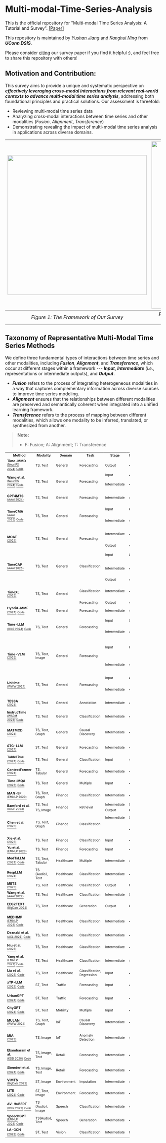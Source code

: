 # Multi-modal-Time-Series-Analysis
This is the official repository for "Multi-modal Time Series Analysis: A Tutorial and Survey". [[Paper]](https://arxiv.org/abs/2503.13709)

This repository is maintained by [*Yushan Jiang*](https://sites.google.com/view/jayjiang/home) and [*Kanghui Ning*](https://kanghui-learning.github.io/) from ***UConn DSIS***.

Please consider [citing](#citation) our survey paper if you find it helpful :), and feel free to share this repository with others! 



## Motivation and Contribution:
This survey aims to provide a unique and systematic perspective on ***effectively leveraging cross-modal interactions from relevant real-world contexts to advance multi-modal time series analysis***, addressing both foundational principles and practical solutions. Our assessment is threefold: 

- Reviewing multi-modal time series data
- Analyzing cross-modal interactions between time series and other modalities (*Fusion*, *Alignment*, *Transference*) 
- Demonstrating revealing the impact of multi-modal time series analysis in applications across diverse domains.

|[<img src="Survey-Introduction.png" width="450"/>](image.png) |[<img src="Survey-Example.png" width="540"/>](image1.png)|
|:--:|:--:| 
| *Figure 1: The Framework of Our Survey* | *Figure 2: Categorization of cross-modal interaction methods and representative examples* |

## Taxonomy of Representative Multi-Modal Time Series Methods

We define three fundamental types of interactions between time series and other modalities, including ***Fusion***, ***Alignment***, and ***Transference***, which occur at different stages within a framework --- ***Input***, ***Intermediate*** (*i.e.*, representations or intermediate outputs), and ***Output***.
- ***Fusion*** refers to the process of integrating heterogeneous modalities in a way that captures complementary information across diverse sources to improve time series modeling.
- ***Alignment*** ensures that the relationships between different modalities are preserved and semantically coherent when integrated into a unified learning framework.
- ***Transference*** refers to the process of mapping between different modalities, which allows one modality to be inferred, translated, or synthesized from another. 

> **Note:**
> - F: Fusion; A: Alignment; T: Transference

<div style="transform: scale(0.8); transform-origin: top left;">

<table>
<tr>
<th><sub>Method</sub></th>
<th><sub>Modality</sub></th>
<th><sub>Domain</sub></th>
<th><sub>Task</sub></th>
<th><sub>Stage</sub></th>
<th><sub>F</sub></th>
<th><sub>A</sub></th>
<th><sub>T</sub></th>
<th><sub>Method</sub></th>
<th><sub>Large Model</sub></th>
</tr>
<tr>
<td><strong><sub>Time-MMD</sub></strong> </br><a href="https://arxiv.org/abs/2406.08627"><sup><sub>(NeurIPS 2024)</sub></sup></a>&nbsp<a href="https://github.com/AdityaLab/Time-MMD"><sup><sub>Code</sub></sup></a></td>
<td><sub>TS, Text</sub></td>
<td><sub>General</sub></td>
<td><sub>Forecasting</sub></td>
<td><sub>Output</sub></td>
<td><sub>✔</sub></td>
<td><sub>✘</sub></td>
<td><sub>✘</sub></td>
<td><sub>Addition</sub></td>
<td><sub>Multiple</sub></td>
</tr>
<tr>
<td rowspan="2"><strong><sub>Wang et al.</sub></strong> </br><a href="https://neurips.cc/virtual/2024/poster/93316"><sup><sub>(NeurIPS 2024)</sub></sup></a>&nbsp<a href="https://github.com/ameliawong1996/From_News_to_Forecast"><sup><sub>Code</sub></sup></a></td>
<td rowspan="2"><sub>TS, Text</sub></td>
<td rowspan="2"><sub>General</sub></td>
<td rowspan="2"><sub>Forecasting</sub></td>
<td><sub>Input</sub></td>
<td><sub>✔</sub></td>
<td><sub>✘</sub></td>
<td><sub>✘</sub></td>
<td><sub>Prompt</sub></td>
<td rowspan="2"><sub>LLaMa2, GPT-4 Turbo</sub></td>
</tr>
<tr>
<td><sub>Intermediate</sub></td>
<td><sub>✔</sub></td>
<td><sub>✔</sub></td>
<td><sub>✘</sub></td>
<td><sub>Prompt; LLM reasoning</sub></td>
</tr>
<tr>
<td><strong><sub>GPT4MTS</sub></strong> </br><a href="https://ojs.aaai.org/index.php/AAAI/article/view/30383"><sup><sub>(AAAI 2024)</sub></sup></a></td>
<td><sub>TS, Text</sub></td>
<td><sub>General</sub></td>
<td><sub>Forecasting</sub></td>
<td><sub>Intermediate</sub></td>
<td><sub>✔</sub></td>
<td><sub>✔</sub></td>
<td><sub>✘</sub></td>
<td><sub>Addition; Self-attention</sub></td>
<td><sub>GPT-2</sub></td>
</tr>
<tr>
<td rowspan="2"><strong><sub>TimeCMA</sub></strong> </br><a href="https://arxiv.org/abs/2406.01638"><sup><sub>(AAAI 2025)</sub></sup></a>&nbsp<a href="https://github.com/ChenxiLiu-HNU/TimeCMA"><sup><sub>Code</sub></sup></a></td>
<td rowspan="2"><sub>TS, Text</sub></td>
<td rowspan="2"><sub>General</sub></td>
<td rowspan="2"><sub>Forecasting</sub></td>
<td><sub>Input</sub></td>
<td><sub>✘</sub></td>
<td><sub>✘</sub></td>
<td><sub>✔</sub></td>
<td><sub>Meta-description</sub></td>
<td rowspan="2"><sub>GPT-2</sub></td>
</tr>
<tr>
<td><sub>Intermediate</sub></td>
<td><sub>✔</sub></td>
<td><sub>✔</sub></td>
<td><sub>✘</sub></td>
<td><sub>Addition; Cross-attention</sub></td>
</tr>
<tr>
<td rowspan="2"><strong><sub>MOAT</sub></strong> </br><a href="https://openreview.net/forum?id=uRXxnoqDHH"><sup><sub>(2024)</sub></sup></a></td>
<td rowspan="2"><sub>TS, Text</sub></td>
<td rowspan="2"><sub>General</sub></td>
<td rowspan="2"><sub>Forecasting</sub></td>
<td><sub>Intermediate</sub></td>
<td><sub>✔</sub></td>
<td><sub>✔</sub></td>
<td><sub>✘</sub></td>
<td><sub>Concat.; Self-attention</sub></td>
<td rowspan="2"><sub>S-Bert</sub></td>
</tr>
<tr>
<td><sub>Output</sub></td>
<td><sub>✔</sub></td>
<td><sub>✘</sub></td>
<td><sub>✘</sub></td>
<td><sub>Offline synthesis</sub></td>
</tr>
<tr>
<td rowspan="3"><strong><sub>TimeCAP</sub></strong> </br><a href="https://arxiv.org/abs/2502.11418"><sup><sub>(AAAI 2025)</sub></sup></a></td>
<td rowspan="3"><sub>TS, Text</sub></td>
<td rowspan="3"><sub>General</sub></td>
<td rowspan="3"><sub>Classification</sub></td>
<td><sub>Input</sub></td>
<td><sub>✘</sub></td>
<td><sub>✘</sub></td>
<td><sub>✔</sub></td>
<td><sub>LLM Generation</sub></td>
<td rowspan="3"><sub>Bert, GPT-4</sub></td>
</tr>
<tr>
<td><sub>Intermediate</sub></td>
<td><sub>✔</sub></td>
<td><sub>✔</sub></td>
<td><sub>✘</sub></td>
<td><sub>Concat.; Self-attention, Retrieval</sub></td>
</tr>
<tr>
<td><sub>Output</sub></td>
<td><sub>✔</sub></td>
<td><sub>✘</sub></td>
<td><sub>✘</sub></td>
<td><sub>Addition</sub></td>
</tr>
<tr>
<td rowspan="2"><strong><sub>TimeXL</sub></strong> </br><a href="https://arxiv.org/abs/2503.01013"><sup><sub>(2025)</sub></sup></a></td>
<td rowspan="2"><sub>TS, Text</sub></td>
<td rowspan="2"><sub>General</sub></td>
<td><sub>Classification</sub></td>
<td><sub>Intermediate</sub></td>
<td><sub>✔</sub></td>
<td><sub>✔</sub></td>
<td><sub>✘</sub></td>
<td><sub>Concat., Prompt; LLM Reasoning</sub></td>
<td rowspan="2"><sub>Bert, S-Bert, GPT-4o</sub></td>
</tr>
<tr>
<td><sub>Forecasting</sub></td>
<td><sub>Output</sub></td>
<td><sub>✔</sub></td>
<td><sub>✘</sub></td>
<td><sub>✘</sub></td>
<td><sub>Addition</sub></td>
</tr>
<tr>
<td><strong><sub>Hybrid-MMF</sub></strong> </br><a href="https://arxiv.org/abs/2411.06735"><sup><sub>(2024)</sub></sup></a>&nbsp<a href="https://github.com/Rose-STL-Lab/Multimodal_Forecasting"><sup><sub>Code</sub></sup></a></td>
<td><sub>TS, Text</sub></td>
<td><sub>General</sub></td>
<td><sub>Forecasting</sub></td>
<td><sub>Intermediate</sub></td>
<td><sub>✔</sub></td>
<td><sub>✘</sub></td>
<td><sub>✘</sub></td>
<td><sub>Concat.</sub></td>
<td><sub>GPT-4o</sub></td>
</tr>
<tr>
<td rowspan="2"><strong><sub>Time-LLM</sub></strong> </br><a href="https://openreview.net/forum?id=Unb5CVPtae"><sup><sub>(ICLR 2024)</sub></sup></a>&nbsp<a href="https://github.com/kimmeen/time-llm"><sup><sub>Code</sub></sup></a></td>
<td rowspan="2"><sub>TS, Text</sub></td>
<td rowspan="2"><sub>General</sub></td>
<td rowspan="2"><sub>Forecasting</sub></td>
<td><sub>Input</sub></td>
<td><sub>✘</sub></td>
<td><sub>✘</sub></td>
<td><sub>✔</sub></td>
<td><sub>Meta-description</sub></td>
<td rowspan="2"><sub>LLaMA, GPT-2</sub></td>
</tr>
<tr>
<td><sub>Intermediate</sub></td>
<td><sub>✔</sub></td>
<td><sub>✔</sub></td>
<td><sub>✘</sub></td>
<td><sub>Concat.; Self-attention</sub></td>
</tr>
<tr>
<td rowspan="2"><strong><sub>Time-VLM</sub></strong> </br><a href="https://arxiv.org/abs/2502.04395"><sup><sub>(2025)</sub></sup></a></td>
<td rowspan="2"><sub>TS, Text, Image</sub></td>
<td rowspan="2"><sub>General</sub></td>
<td rowspan="2"><sub>Forecasting</sub></td>
<td><sub>Input</sub></td>
<td><sub>✘</sub></td>
<td><sub>✘</sub></td>
<td><sub>✔</sub></td>
<td><sub>Feat. Imaging, Meta-description</sub></td>
<td rowspan="2"><sub>ViLT, CLIP, BLIP-2</sub></td>
</tr>
<tr>
<td><sub>Intermediate</sub></td>
<td><sub>✔</sub></td>
<td><sub>✔</sub></td>
<td><sub>✘</sub></td>
<td><sub>Addition; Gating, Cross-attention</sub></td>
</tr>
<tr>
<td rowspan="2"><strong><sub>Unitime</sub></strong> </br><a href="https://dl.acm.org/doi/10.1145/3589334.3645434"><sup><sub>(WWW 2024)</sub></sup></a></td>
<td rowspan="2"><sub>TS, Text</sub></td>
<td rowspan="2"><sub>General</sub></td>
<td rowspan="2"><sub>Forecasting</sub></td>
<td><sub>Input</sub></td>
<td><sub>✘</sub></td>
<td><sub>✘</sub></td>
<td><sub>✔</sub></td>
<td><sub>Meta-description</sub></td>
<td rowspan="2"><sub>GPT-2</sub></td>
</tr>
<tr>
<td><sub>Intermediate</sub></td>
<td><sub>✔</sub></td>
<td><sub>✔</sub></td>
<td><sub>✘</sub></td>
<td><sub>Concat.; Self-attention</sub></td>
</tr>
<tr>
<td><strong><sub>TESSA</sub></strong> </br><a href="https://arxiv.org/abs/2410.17462"><sup><sub>(2024)</sub></sup></a></td>
<td><sub>TS, Text</sub></td>
<td><sub>General</sub></td>
<td><sub>Annotation</sub></td>
<td><sub>Intermediate</sub></td>
<td><sub>✔</sub></td>
<td><sub>✔</sub></td>
<td><sub>✔</sub></td>
<td><sub>Prompt; RL; LLM Generation</sub></td>
<td><sub>GPT-4o</sub></td>
</tr>
<tr>
<td><strong><sub>InstrucTime</sub></strong> </br><a href="https://dl.acm.org/doi/10.1145/3701551.3703499"><sup><sub>(WSDM 2025)</sub></sup></a>&nbsp<a href="https://github.com/Mingyue-Cheng/InstructTime"><sup><sub>Code</sub></sup></a></td>
<td><sub>TS, Text</sub></td>
<td><sub>General</sub></td>
<td><sub>Classification</sub></td>
<td><sub>Intermediate</sub></td>
<td><sub>✔</sub></td>
<td><sub>✔</sub></td>
<td><sub>✘</sub></td>
<td><sub>Concat.; Self-attention</sub></td>
<td><sub>GPT-2</sub></td>
</tr>
<tr>
<td><strong><sub>MATMCD</sub></strong> </br><a href="http://arxiv.org/abs/2412.13667"><sup><sub>(2024)</sub></sup></a></td>
<td><sub>TS, Text, Graph</sub></td>
<td><sub>General</sub></td>
<td><sub>Causal Discovery</sub></td>
<td><sub>Intermediate</sub></td>
<td><sub>✔</sub></td>
<td><sub>✔</sub></td>
<td><sub>✔</sub></td>
<td><sub>Prompt; LLM Reasoning; Supervision</sub></td>
<td><sub>Multiple</sub></td>
</tr>
<tr>
<td><strong><sub>STG-LLM</sub></strong> </br><a href="https://arxiv.org/abs/2401.14192"><sup><sub>(2024)</sub></sup></a></td>
<td><sub>ST, Text</sub></td>
<td><sub>General</sub></td>
<td><sub>Forecasting</sub></td>
<td><sub>Intermediate</sub></td>
<td><sub>✔</sub></td>
<td><sub>✔</sub></td>
<td><sub>✘</sub></td>
<td><sub>Concat.; Self-attention</sub></td>
<td><sub>GPT-2</sub></td>
</tr>
<tr>
<td><strong><sub>TableTime</sub></strong> </br><a href="https://arxiv.org/abs/2411.15737"><sup><sub>(2024)</sub></sup></a>&nbsp<a href="https://anonymous.4open.science/r/TableTime-5E4D/README.md"><sup><sub>Code</sub></sup></a></td>
<td><sub>TS, Text</sub></td>
<td><sub>General</sub></td>
<td><sub>Classification</sub></td>
<td><sub>Input</sub></td>
<td><sub>✔</sub></td>
<td><sub>✘</sub></td>
<td><sub>✔</sub></td>
<td><sub>Prompt; Reformulate</sub></td>
<td><sub>Multiple</sub></td>
</tr>
<tr>
<td><strong><sub>ContextFormer</sub></strong> </br><a href="https://arxiv.org/abs/2410.12672"><sup><sub>(2024)</sub></sup></a></td>
<td><sub>TS, Tabular</sub></td>
<td><sub>General</sub></td>
<td><sub>Forecasting</sub></td>
<td><sub>Intermediate</sub></td>
<td><sub>✔</sub></td>
<td><sub>✔</sub></td>
<td><sub>✘</sub></td>
<td><sub>Addition; Cross-attention</sub></td>
<td><sub>No</sub></td>
</tr>
<tr>
<td><strong><sub>Time-MQA</sub></strong> </br><a href="https://www.arxiv.org/abs/2503.01875"><sup><sub>(2025)</sub></sup></a>&nbsp<a href="https://huggingface.co/Time-QA"><sup><sub>Code</sub></sup></a></td>
<td><sub>TS, Text</sub></td>
<td><sub>General</sub></td>
<td><sub>Multiple</sub></td>
<td><sub>Input</sub></td>
<td><sub>✔</sub></td>
<td><sub>✘</sub></td>
<td><sub>✘</sub></td>
<td><sub>Prompt</sub></td>
<td><sub>Multiple</sub></td>
</tr>
<tr>
<td><strong><sub>MAN-SF</sub></strong> </br><a href="https://aclanthology.org/2020.emnlp-main.676/"><sup><sub>(EMNLP 2020)</sub></sup></a></td>
<td><sub>TS, Text, Graph</sub></td>
<td><sub>Finance</sub></td>
<td><sub>Classification</sub></td>
<td><sub>Intermediate</sub></td>
<td><sub>✔</sub></td>
<td><sub>✔</sub></td>
<td><sub>✘</sub></td>
<td><sub>Bilinear; Graph Convolution</sub></td>
<td><sub>USE</sub></td>
</tr>
<tr>
<td rowspan="2"><strong><sub>Bamford et al.</sub></strong> </br><a href="https://dl.acm.org/doi/10.1145/3604237.3626901"><sup><sub>(ICAIF 2023)</sub></sup></a></td>
<td><sub>TS, Text</sub></td>
<td rowspan="2"><sub>Finance</sub></td>
<td rowspan="2"><sub>Retrieval</sub></td>
<td><sub>Intermediate</sub></td>
<td><sub>✘</sub></td>
<td><sub>✔</sub></td>
<td><sub>✘</sub></td>
<td rowspan="2"><sub>Supervision</sub></td>
<td rowspan="2"><sub>S-bert</sub></td>
</tr>
<tr>
<td><sub>TS, Image</sub></td>
<td><sub>Output</sub></td>
<td><sub>✘</sub></td>
<td><sub>✘</sub></td>
<td><sub>✔</sub></td>
<td></td>
</tr>
<tr>
<td rowspan="2"><strong><sub>Chen et al.</sub></strong> </br><a href="https://papers.ssrn.com/sol3/papers.cfm?abstract_id=4464002"><sup><sub>(2023)</sub></sup></a></td>
<td rowspan="2"><sub>TS, Text, Graph</sub></td>
<td rowspan="2"><sub>Finance</sub></td>
<td rowspan="2"><sub>Classification</sub></td>
<td><sub>Intermediate</sub></td>
<td><sub>✘</sub></td>
<td><sub>✘</sub></td>
<td><sub>✔</sub></td>
<td><sub>LLM Generation</sub></td>
<td rowspan="2"><sub>ChatGPT</sub></td>
</tr>
<tr>
<td></td>
<td><sub>✔</sub></td>
<td><sub>✔</sub></td>
<td><sub>✘</sub></td>
<td><sub>Concat.; Graph Convolution</sub></td>
</tr>
<tr>
<td><strong><sub>Xie et al.</sub></strong> </br><a href="https://arxiv.org/abs/2304.05351"><sup><sub>(2023)</sub></sup></a></td>
<td><sub>TS, Text</sub></td>
<td><sub>Finance</sub></td>
<td><sub>Classification</sub></td>
<td><sub>Input</sub></td>
<td><sub>✔</sub></td>
<td><sub>✘</sub></td>
<td><sub>✘</sub></td>
<td><sub>Prompt</sub></td>
<td><sub>ChatGPT</sub></td>
</tr>
<tr>
<td><strong><sub>Yu et al.</sub></strong> </br><a href="https://aclanthology.org/2023.emnlp-industry.69/"><sup><sub>(EMNLP 2023)</sub></sup></a></td>
<td><sub>TS, Text</sub></td>
<td><sub>Finance</sub></td>
<td><sub>Forecasting</sub></td>
<td><sub>Input</sub></td>
<td><sub>✔</sub></td>
<td><sub>✘</sub></td>
<td><sub>✘</sub></td>
<td><sub>Prompt</sub></td>
<td><sub>GPT-4, Open LLaMA</sub></td>
</tr>
<tr>
<td><strong><sub>MedTsLLM</sub></strong> </br><a href="https://arxiv.org/abs/2408.07773"><sup><sub>(2024)</sub></sup></a>&nbsp<a href="https://github.com/flixpar/med-ts-llm"><sup><sub>Code</sub></sup></a></td>
<td><sub>TS, Text, Tabular</sub></td>
<td><sub>Healthcare</sub></td>
<td><sub>Multiple</sub></td>
<td><sub>Intermediate</sub></td>
<td><sub>✔</sub></td>
<td><sub>✔</sub></td>
<td><sub>✘</sub></td>
<td><sub>Concat.; Self-attention</sub></td>
<td><sub>Llama2</sub></td>
</tr>
<tr>
<td><strong><sub>RespLLM</sub></strong> </br><a href="https://arxiv.org/abs/2410.05361"><sup><sub>(2024)</sub></sup></a></td>
<td><sub>TS (Audio), Text</sub></td>
<td><sub>Healthcare</sub></td>
<td><sub>Classification</sub></td>
<td><sub>Intermediate</sub></td>
<td><sub>✔</sub></td>
<td><sub></sub></td>
<td><sub>✘</sub></td>
<td><sub>Addition, Self-attention</sub></td>
<td><sub>OpenBioLLM-8B</sub></td>
</tr>
<tr>
<td><strong><sub>METS</sub></strong> </br><a href="https://arxiv.org/abs/2303.12311"><sup><sub>(2023)</sub></sup></a></td>
<td><sub>TS, Text</sub></td>
<td><sub>Healthcare</sub></td>
<td><sub>Classification</sub></td>
<td><sub>Output</sub></td>
<td><sub>✘</sub></td>
<td><sub>✔</sub></td>
<td><sub>✘</sub></td>
<td><sub>Contrastive</sub></td>
<td><sub>ClinicalBert</sub></td>
</tr>
<tr>
<td><strong><sub>Wang et al.</sub></strong> </br><a href="https://cdn.aaai.org/ojs/20472/20472-13-24485-1-2-20220628.pdf"><sup><sub>(AAAI 2022)</sub></sup></a></td>
<td><sub>TS, Text</sub></td>
<td><sub>Healthcare</sub></td>
<td><sub>Classification</sub></td>
<td><sub>Intermediate</sub></td>
<td><sub>✘</sub></td>
<td><sub>✘</sub></td>
<td><sub>✔</sub></td>
<td><sub>Supervision</sub></td>
<td><sub>Bart, Bert, RoBerta</sub></td>
</tr>
<tr>
<td><strong><sub>EEG2TEXT</sub></strong> </br><a href="https://www.computer.org/csdl/proceedings-article/bigdata/2024/10825980/23yl5pp1fri"><sup><sub>(BigData 2024)</sub></sup></a></td>
<td><sub>TS, Text</sub></td>
<td><sub>Healthcare</sub></td>
<td><sub>Generation</sub></td>
<td><sub>Output</sub></td>
<td><sub>✘</sub></td>
<td><sub>✘</sub></td>
<td><sub>✔</sub></td>
<td><sub>Self-supervision, Supervision</sub></td>
<td><sub>Bart</sub></td>
</tr>
<tr>
<td><strong><sub>MEDHMP</sub></strong> </br><a href="https://aclanthology.org/2023.emnlp-main.171/"><sup><sub>(EMNLP 2023)</sub></sup></a>&nbsp<a href="https://github.com/XiaochenWang-PSU/MedHMP"><sup><sub>Code</sub></sup></a></td>
<td><sub>TS, Text</sub></td>
<td><sub>Healthcare</sub></td>
<td><sub>Classification</sub></td>
<td><sub>Intermediate</sub></td>
<td><sub>✔</sub></td>
<td><sub>✔</sub></td>
<td><sub>✘</sub></td>
<td><sub>Concat.; Self-attention, Contrastive</sub></td>
<td><sub>ClinicalT5</sub></td>
</tr>
<tr>
<td><strong><sub>Deznabi et al.</sub></strong> </br><a href="https://aclanthology.org/2021.findings-acl.352/"><sup><sub>(ACL 2021)</sub></sup></a>&nbsp<a href="https://github.com/Information-Fusion-Lab-Umass/ClinicalNotes_TimeSeries"><sup><sub>Code</sub></sup></a></td>
<td><sub>TS, Text</sub></td>
<td><sub>Healthcare</sub></td>
<td><sub>Classification</sub></td>
<td><sub>Intermediate</sub></td>
<td><sub>✔</sub></td>
<td><sub>✘</sub></td>
<td><sub>✘</sub></td>
<td><sub>Concat.</sub></td>
<td><sub>Bio+Clinical Bert</sub></td>
</tr>
<tr>
<td><strong><sub>Niu et al.</sub></strong> </br><a href="https://www.frontiersin.org/journals/molecular-biosciences/articles/10.3389/fmolb.2023.1136071/full"><sup><sub>(2023)</sub></sup></a></td>
<td><sub>TS, Text</sub></td>
<td><sub>Healthcare</sub></td>
<td><sub>Classification</sub></td>
<td><sub>Intermediate</sub></td>
<td><sub>✔</sub></td>
<td><sub>✔</sub></td>
<td><sub>✘</sub></td>
<td><sub>Concat.; Cross-attention</sub></td>
<td><sub>BioBERT</sub></td>
</tr>
<tr>
<td><strong><sub>Yang et al.</sub></strong> </br><a href="https://aclanthology.org/2021.emnlp-main.329/"><sup><sub>(EMNLP 2021)</sub></sup></a>&nbsp<a href="https://github.com/emnlp-mimic/mimic"><sup><sub>Code</sub></sup></a></td>
<td><sub>TS, Text</sub></td>
<td><sub>Healthcare</sub></td>
<td><sub>Classification</sub></td>
<td><sub>Intermediate</sub></td>
<td><sub>✔</sub></td>
<td><sub>✔</sub></td>
<td><sub>✘</sub></td>
<td><sub>Concat., Addition; Gating</sub></td>
<td><sub>ClinicalBERT</sub></td>
</tr>
<tr>
<td><strong><sub>Liu et al.</sub></strong> </br><a href="https://arxiv.org/abs/2305.15525"><sup><sub>(2023)</sub></sup></a>&nbsp<a href="https://github.com/marianux/ecg-kit"><sup><sub>Code</sub></sup></a></td>
<td><sub>TS, Text</sub></td>
<td><sub>Healthcare</sub></td>
<td><sub>Classification, Regression</sub></td>
<td><sub>Input</sub></td>
<td><sub>✔</sub></td>
<td><sub>✘</sub></td>
<td><sub>✘</sub></td>
<td><sub>Prompt</sub></td>
<td><sub>PaLM</sub></td>
</tr>
<tr>
<td><strong><sub>xTP-LLM</sub></strong> </br><a href="https://arxiv.org/abs/2404.02937"><sup><sub>(2024)</sub></sup></a>&nbsp<a href="https://github.com/Guoxs/xTP-LLM"><sup><sub>Code</sub></sup></a></td>
<td><sub>ST, Text</sub></td>
<td><sub>Traffic</sub></td>
<td><sub>Forecasting</sub></td>
<td><sub>Input</sub></td>
<td><sub>✔</sub></td>
<td><sub>✘</sub></td>
<td><sub>✔</sub></td>
<td><sub>Prompt; Meta-description</sub></td>
<td><sub>Llama2-7B-chat</sub></td>
</tr>
<tr>
<td><strong><sub>UrbanGPT</sub></strong> </br><a href="https://arxiv.org/abs/2403.00813"><sup><sub>(2024)</sub></sup></a>&nbsp<a href="https://github.com/HKUDS/UrbanGPT"><sup><sub>Code</sub></sup></a></td>
<td><sub>ST, Text</sub></td>
<td><sub>Traffic</sub></td>
<td><sub>Forecasting</sub></td>
<td><sub>Input</sub></td>
<td><sub>✔</sub></td>
<td><sub>✘</sub></td>
<td><sub>✔</sub></td>
<td><sub>Prompt; Meta-description</sub></td>
<td><sub>Vicuna-7B</sub></td>
</tr>
<tr>
<td><strong><sub>CityGPT</sub></strong> </br><a href="https://arxiv.org/abs/2406.13948"><sup><sub>(2024)</sub></sup></a>&nbsp<a href="https://github.com/tsinghua-fib-lab/CityGPT"><sup><sub>Code</sub></sup></a></td>
<td><sub>ST, Text</sub></td>
<td><sub>Mobility</sub></td>
<td><sub>Multiple</sub></td>
<td><sub>Input</sub></td>
<td><sub>✔</sub></td>
<td><sub>✘</sub></td>
<td><sub>✘</sub></td>
<td><sub>Prompt</sub></td>
<td><sub>Multiple</sub></td>
</tr>
<tr>
<td><strong><sub>MULAN</sub></strong> </br><a href="https://dl.acm.org/doi/10.1145/3589334.3645442"><sup><sub>(WWW 2024)</sub></sup></a></td>
<td><sub>TS, Text, Graph</sub></td>
<td><sub>IoT</sub></td>
<td><sub>Causal Discovery</sub></td>
<td><sub>Intermediate</sub></td>
<td><sub>✔</sub></td>
<td><sub>✔</sub></td>
<td><sub>✔</sub></td>
<td><sub>Addition; Contrastive; Supervision</sub></td>
<td><sub>No</sub></td>
</tr>
<tr>
<td><strong><sub>MIA</sub></strong> </br><a href="https://www.sciencedirect.com/science/article/abs/pii/S0142061522005658"><sup><sub>(2023)</sub></sup></a></td>
<td><sub>TS, Image</sub></td>
<td><sub>IoT</sub></td>
<td><sub>Anomaly Detection</sub></td>
<td><sub>Intermediate</sub></td>
<td><sub>✔</sub></td>
<td><sub>✔</sub></td>
<td><sub>✘</sub></td>
<td><sub>Addition; Cross-attention, Gating</sub></td>
<td><sub>No</sub></td>
</tr>
<tr>
<td><strong><sub>Ekambaram et al.</sub></strong> </br><a href="https://dl.acm.org/doi/10.1145/3394486.3403362"><sup><sub>(KDD 2020)</sub></sup></a>&nbsp<a href="https://github.com/HumaticsLAB/AttentionBasedMultiModalRNN"><sup><sub>Code</sub></sup></a></td>
<td><sub>TS, Image, Text</sub></td>
<td><sub>Retail</sub></td>
<td><sub>Forecasting</sub></td>
<td><sub>Intermediate</sub></td>
<td><sub>✔</sub></td>
<td><sub>✔</sub></td>
<td><sub>✘</sub></td>
<td><sub>Concat.; Self & Cross-attention</sub></td>
<td><sub>No</sub></td>
</tr>
<tr>
<td><strong><sub>Skenderi et al.</sub></strong> </br><a href="https://arxiv.org/abs/2109.09824"><sup><sub>(2024)</sub></sup></a>&nbsp<a href="https://github.com/HumaticsLAB/GTM-Transformer"><sup><sub>Code</sub></sup></a></td>
<td><sub>TS, Image, Text</sub></td>
<td><sub>Retail</sub></td>
<td><sub>Forecasting</sub></td>
<td><sub>Intermediate</sub></td>
<td><sub>✔</sub></td>
<td><sub>✔</sub></td>
<td><sub>✘</sub></td>
<td><sub>Concat.; Cross-attention</sub></td>
<td><sub>No</sub></td>
</tr>
<tr>
<td><strong><sub>VIMTS</sub></strong> </br><a href="https://ieeexplore.ieee.org/document/10020834"><sup><sub>(BigData 2022)</sub></sup></a></td>
<td><sub>ST, Image</sub></td>
<td><sub>Environment</sub></td>
<td><sub>Imputation</sub></td>
<td><sub>Intermediate</sub></td>
<td><sub>✔</sub></td>
<td><sub>✔</sub></td>
<td><sub>✘</sub></td>
<td><sub>Concat.; Supervision</sub></td>
<td><sub>No</sub></td>
</tr>
<tr>
<td><strong><sub>LITE</sub></strong> </br><a href="https://arxiv.org/abs/2404.01165"><sup><sub>(2024)</sub></sup></a>&nbsp<a href="https://github.com/hrlics/LITE"><sup><sub>Code</sub></sup></a></td>
<td><sub>ST, Text, Image</sub></td>
<td><sub>Environment</sub></td>
<td><sub>Forecasting</sub></td>
<td><sub>Intermediate</sub></td>
<td><sub>✔</sub></td>
<td><sub>✔</sub></td>
<td><sub>✘</sub></td>
<td><sub>Concat.; Self-attention</sub></td>
<td><sub>LLaMA-2-7b</sub></td>
</tr>
<tr>
<td><strong><sub>AV-HuBERT</sub></strong> </br><a href="https://openreview.net/forum?id=Z1Qlm11uOM"><sup><sub>(ICLR 2022)</sub></sup></a>&nbsp<a href="https://github.com/facebookresearch/av_hubert"><sup><sub>Code</sub></sup></a></td>
<td><sub>TS (Audio), Image</sub></td>
<td><sub>Speech</sub></td>
<td><sub>Classification</sub></td>
<td><sub>Intermediate</sub></td>
<td><sub>✔</sub></td>
<td><sub>✔</sub></td>
<td><sub>✘</sub></td>
<td><sub>Concat.; Self-attention</sub></td>
<td><sub>HuBert</sub></td>
</tr>
<tr>
<td><strong><sub>SpeechGPT</sub></strong> </br><a href="https://aclanthology.org/2023.findings-emnlp.1055/"><sup><sub>(EMNLP 2023)</sub></sup></a>&nbsp<a href="https://github.com/0nutation/SpeechGPT"><sup><sub>Code</sub></sup></a></td>
<td><sub>TS(Audio), Text</sub></td>
<td><sub>Speech</sub></td>
<td><sub>Generation</sub></td>
<td><sub>Intermediate</sub></td>
<td><sub>✔</sub></td>
<td><sub>✔</sub></td>
<td><sub>✘</sub></td>
<td><sub>Concat.; Self-attention</sub></td>
<td><sub>LLaMA-13B</sub></td>
</tr>
<tr>
<td><strong><sub>LA-GCN</sub></strong> </br><a href="https://arxiv.org/abs/2305.12398"><sup><sub>(2023)</sub></sup></a>&nbsp<a href="https://github.com/damNull/LAGCN"><sup><sub>Code</sub></sup></a></td>
<td><sub>ST, Text</sub></td>
<td><sub>Vision</sub></td>
<td><sub>Classification</sub></td>
<td><sub>Intermediate</sub></td>
<td><sub>✘</sub></td>
<td><sub>✔</sub></td>
<td><sub>✘</sub></td>
<td><sub>Supervision</sub></td>
<td><sub>Bert</sub></td>
</tr>
</table>

</div>

## Citation
```
@misc{jiang2025multimodaltimeseriesanalysis,
      title={Multi-modal Time Series Analysis: A Tutorial and Survey}, 
      author={Yushan Jiang and Kanghui Ning and Zijie Pan and Xuyang Shen and Jingchao Ni and Wenchao Yu and Anderson Schneider and Haifeng Chen and Yuriy Nevmyvaka and Dongjin Song},
      year={2025},
      eprint={2503.13709},
      archivePrefix={arXiv},
      primaryClass={cs.LG},
      url={https://arxiv.org/abs/2503.13709}, 
}
```

